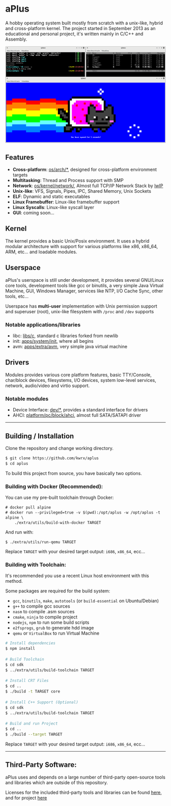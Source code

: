 
# aPlus
A hobby operating system built mostly from scratch with a unix-like, hybrid and cross-platform kernel.
The project started in September 2013 as an educational and personal project, it's written mainly in C/C++ and Assembly.

<p align="center">
    <img src="./extra/images/v0.4-os.png" alt="aPlus v0.4 - CLI interface running on Qemu"></img>
</p>




## Features

* **Cross-platform**: [os/arch/*](os/arch), designed for cross-platform environment targets
* **Multitasking**: Thread and Process support with SMP
* **Network**: [os/kernel/network/](os/kernel/network), Almost full TCP/IP Network Stack by [lwIP](https://savannah.nongnu.org/projects/lwip/)
* **Unix-like**: VFS, Signals, Pipes, IPC, Shared Memory, Unix Sockets
* **ELF**: Dynamic and static executables 
* **Linux Framebuffer**: Linux-like framebuffer support
* **Linux Syscalls**: Linux-like syscall layer
* **GUI**: coming soon...

## Kernel
The kernel provides a basic Unix/Posix environment.
It uses a hybrid modular architecture with support for various platforms like x86, x86_64, ARM, etc... and loadable modules.


## Userspace
aPlus's userspace is still under development, it provides several GNU/Linux core tools, development tools like gcc or binutils, a very simple Java Virtual Machine, GUI, Windows Manager, services like NTP, I/O Cache Sync, other tools, etc...

Userspace has **multi-user** implementation with Unix permission support and superuser (root), unix-like filesystem with `/proc` and `/dev` supports

### Notable applications/libraries
* libc: [libs/c](sdk/libs/c), standard c libraries forked from newlib
* init: [apps/system/init](usr/apps/system/init/main.c), where all begins
* avm: [apps/extra/avm](usr/apps/extra/avm), very simple java virtual machine 

## Drivers
Modules provides various core platform features, basic TTY/Console, char/block devices, filesystems, I/O devices, system low-level services, network, audio/video and virtio support.

### Notable modules
* Device Interface: [dev/*](os/drivers/dev), provides a standard interface for drivers
* AHCI: [platform/pc/block/ahci](os/drivers/platform/pc/block/ahci/main.c), almost full SATA/SATAPI driver


---

## Building / Installation
Clone the repository and change working directory.
```bash
$ git clone https://github.com/kwrx/aplus
$ cd aplus
```

To build this project from source, you have basically two options.

### Building with Docker (Recommended):
You can use my pre-built toolchain through Docker:

```console
# docker pull alpine
# docker run --privileged=true -v $(pwd):/opt/aplus -w /opt/aplus -t alpine \
    ./extra/utils/build-with-docker TARGET
```

And run with:
```
$ ./extra/utils/run-qemu TARGET
```

Replace `TARGET` with your desired target output: `i686`, `x86_64`, ecc...

### Building with Toolchain:
It's recommended you use a recent Linux host environment with this method.

Some packages are required for the build system:
* `gcc`, `binutils`, `make`, `autotools` (or `build-essential` on Ubuntu/Debian)
* `g++` to compile gcc sources
* `nasm` to compile .asm sources
* `cmake`, `ninja` to compile project
* `nodejs`, `npm` to run some build scripts
* `e2fsprogs`, `grub` to generate hdd image
* `qemu` or `VirtualBox` to run Virtual Machine

```bash
# Install dependencies
$ npm install

# Build Toolchain
$ cd sdk
$ ../extra/utils/build-toolchain TARGET

# Install CRT Files
$ cd ..
$ ./build -t TARGET core

# Install C++ Support (Optional)
$ cd sdk
$ ../extra/utils/build-toolchain TARGET

# Build and run Project
$ cd ..
$ ./build --target TARGET
```
Replace `TARGET` with your desired target output: `i686`, `x86_64`, ecc...

---

## Third-Party Software:
aPlus uses and depends on a large number of third-party open-source tools and libraries which are outside of this repository.

Licenses for the included third-party tools and libraries can be found [here](/extra/licenses), and for project [here](/LICENSE)

